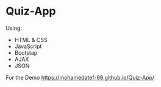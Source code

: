 # Quiz-App
Using:
  - HTML & CSS
  - JavaScript
  - Bootstap
  - AJAX
  - JSON
 
 For the Demo https://mohamedatef-99.github.io/Quiz-App/
